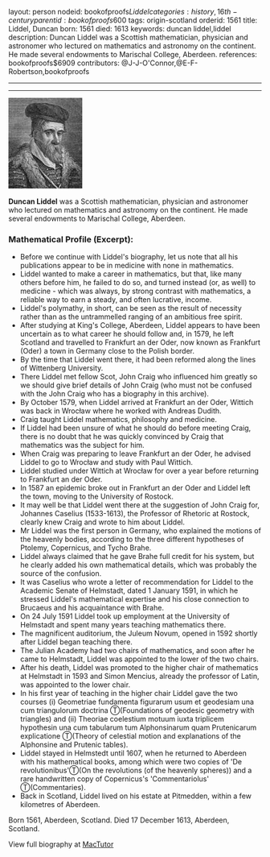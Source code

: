 layout: person
nodeid: bookofproofs$Liddel
categories: history,16th-century
parentid: bookofproofs$600
tags: origin-scotland
orderid: 1561
title: Liddel, Duncan
born: 1561
died: 1613
keywords: duncan liddel,liddel
description: Duncan Liddel was a Scottish mathematician, physician and astronomer who lectured on mathematics and astronomy on the continent. He made several endowments to Marischal College, Aberdeen.
references: bookofproofs$6909
contributors: @J-J-O'Connor,@E-F-Robertson,bookofproofs

---



---

![Liddel.jpg](https://github.com/bookofproofs/bookofproofs.github.io/blob/main/_sources/_assets/images/portraits/Liddel.jpg?raw=true)

**Duncan Liddel** was a Scottish mathematician, physician and astronomer who lectured on mathematics and astronomy on the continent. He made several endowments to Marischal College, Aberdeen.

### Mathematical Profile (Excerpt):
* Before we continue with Liddel's biography, let us note that all his publications appear to be in medicine with none in mathematics.
* Liddel wanted to make a career in mathematics, but that, like many others before him, he failed to do so, and turned instead (or, as well) to medicine - which was always, by strong contrast with mathematics, a reliable way to earn a steady, and often lucrative, income.
* Liddel's polymathy, in short, can be seen as the result of necessity rather than as the untrammelled ranging of an ambitious free spirit.
* After studying at King's College, Aberdeen, Liddel appears to have been uncertain as to what career he should follow and, in 1579, he left Scotland and travelled to Frankfurt an der Oder, now known as Frankfurt (Oder) a town in Germany close to the Polish border.
* By the time that Liddel went there, it had been reformed along the lines of Wittenberg University.
* There Liddel met fellow Scot, John Craig who influenced him greatly so we should give brief details of John Craig (who must not be confused with the John Craig who has a biography in this archive).
* By October 1579, when Liddel arrived at Frankfurt an der Oder, Wittich was back in Wrocław where he worked with Andreas Dudith.
* Craig taught Liddel mathematics, philosophy and medicine.
* If Liddel had been unsure of what he should do before meeting Craig, there is no doubt that he was quickly convinced by Craig that mathematics was the subject for him.
* When Craig was preparing to leave Frankfurt an der Oder, he advised Liddel to go to Wrocław and study with Paul Wittich.
* Liddel studied under Wittich at Wrocław for over a year before returning to Frankfurt an der Oder.
* In 1587 an epidemic broke out in Frankfurt an der Oder and Liddel left the town, moving to the University of Rostock.
* It may well be that Liddel went there at the suggestion of John Craig for, Johannes Caselius (1533-1613), the Professor of Rhetoric at Rostock, clearly knew Craig and wrote to him about Liddel.
* Mr Liddel was the first person in Germany, who explained the motions of the heavenly bodies, according to the three different hypotheses of Ptolemy, Copernicus, and Tycho Brahe.
* Liddel always claimed that he gave Brahe full credit for his system, but he clearly added his own mathematical details, which was probably the source of the confusion.
* It was Caselius who wrote a letter of recommendation for Liddel to the Academic Senate of Helmstadt, dated 1 January 1591, in which he stressed Liddel's mathematical expertise and his close connection to Brucaeus and his acquaintance with Brahe.
* On 24 July 1591 Liddel took up employment at the University of Helmstadt and spent many years teaching mathematics there.
* The magnificent auditorium, the Juleum Novum, opened in 1592 shortly after Liddel began teaching there.
* The Julian Academy had two chairs of mathematics, and soon after he came to Helmstadt, Liddel was appointed to the lower of the two chairs.
* After his death, Liddel was promoted to the higher chair of mathematics at Helmstadt in 1593 and Simon Mencius, already the professor of Latin, was appointed to the lower chair.
* In his first year of teaching in the higher chair Liddel gave the two courses (i) Geometriae fundamenta figurarum usum et geodesiam una cum triangulorum doctrina Ⓣ(Foundations of geodesic geometry with triangles) and (ii) Theoriae coelestium motuum iuxta triplicem hypothesin una cum tabularum tum Alphonsinarum quam Prutenicarum explicatione Ⓣ(Theory of celestial motion and explanations of the Alphonsine and Prutenic tables).
* Liddel stayed in Helmstedt until 1607, when he returned to Aberdeen with his mathematical books, among which were two copies of 'De revolutionibus'Ⓣ(On the revolutions (of the heavenly spheres)) and a rare handwritten copy of Copernicus's 'Commentariolus' Ⓣ(Commentaries).
* Back in Scotland, Liddel lived on his estate at Pitmedden, within a few kilometres of Aberdeen.

Born 1561, Aberdeen, Scotland. Died 17 December 1613, Aberdeen, Scotland.

View full biography at [MacTutor](https://mathshistory.st-andrews.ac.uk/Biographies/Liddel/)
